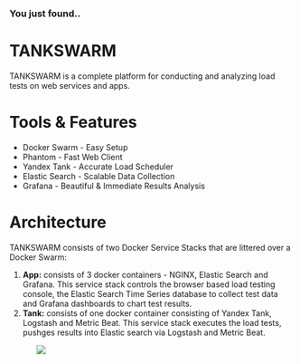 <h3>You just found..</h3>
<h1>TANKSWARM</h1>
TANKSWARM is a complete platform for conducting and analyzing load tests on web services and apps.

<h1>Tools & Features</h1>
<ul>
  <li>Docker Swarm - Easy Setup</li>
  <li>Phantom - Fast Web Client</li>
  <li>Yandex Tank - Accurate Load Scheduler</li>
  <li>Elastic Search - Scalable Data Collection</li>
  <li>Grafana - Beautiful & Immediate Results Analysis</li> 
</ul>

<h1>Architecture</h1>
TANKSWARM consists of two Docker Service Stacks that are littered over a Docker Swarm:
<br/>
<ol>
  <li><b>App:</b> consists of 3 docker containers - NGINX, Elastic Search and Grafana.  This service stack controls the browser based load testing console, the  Elastic Search Time Series database to collect test data and Grafana dashboards to chart test results.</b></li>
  <li><b>Tank:</b> consists of one docker container consisting of Yandex Tank, Logstash and Metric Beat.  This service stack executes the load tests, pushges results into Elastic search via Logstash and Metric Beat.</b></li>
<ol>
<img src="http://github.com/masterlau/tankswarm/blob/architecture.jpg"/>


